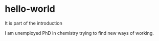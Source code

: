 # hello-world
It is part of the introduction

I am unemployed PhD in chemistry trying to find new ways of working. 
